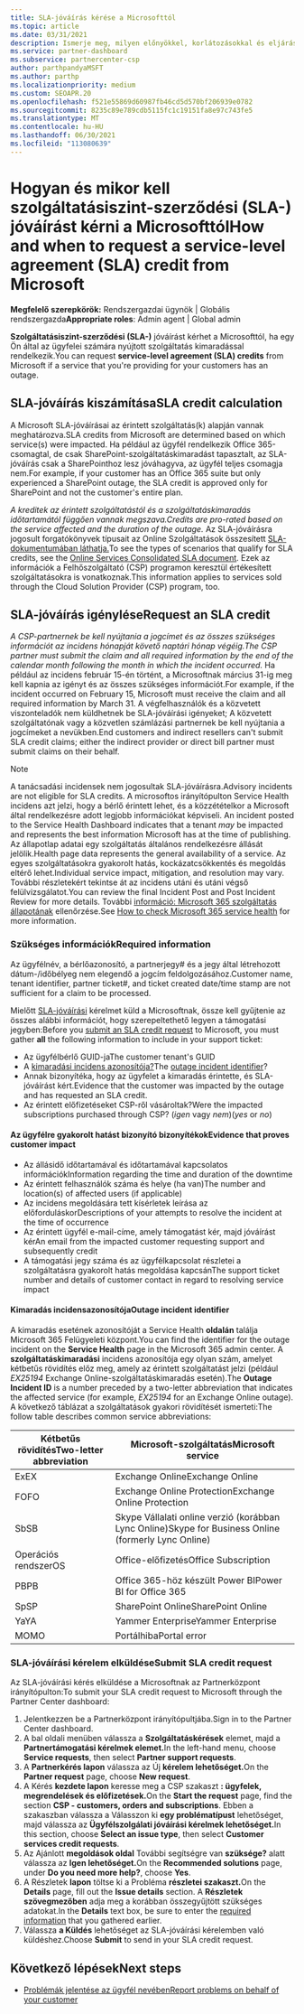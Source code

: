```yaml
---
title: SLA-jóváírás kérése a Microsofttól
ms.topic: article
ms.date: 03/31/2021
description: Ismerje meg, milyen előnyökkel, korlátozásokkal és eljárásokkal kérhet szolgáltatói szerződési (SLA-) jóváírást a Microsofttól, ha az ügyfelek szolgáltatáskimaradást tapasztalnak.
ms.service: partner-dashboard
ms.subservice: partnercenter-csp
author: parthpandyaMSFT
ms.author: parthp
ms.localizationpriority: medium
ms.custom: SEOAPR.20
ms.openlocfilehash: f521e55869d60987fb46cd5d570bf206939e0782
ms.sourcegitcommit: 8235c89e789cdb5115fc1c19151fa8e97c743fe5
ms.translationtype: MT
ms.contentlocale: hu-HU
ms.lasthandoff: 06/30/2021
ms.locfileid: "113080639"
---
```

# <a name="how-and-when-to-request-a-service-level-agreement-sla-credit-from-microsoft"></a><span data-ttu-id="cea9a-103">Hogyan és mikor kell szolgáltatásiszint-szerződési (SLA-) jóváírást kérni a Microsofttól</span><span class="sxs-lookup"><span data-stu-id="cea9a-103">How and when to request a service-level agreement (SLA) credit from Microsoft</span></span>

<span data-ttu-id="cea9a-104">**Megfelelő szerepkörök:** Rendszergazdai ügynök | Globális rendszergazda</span><span class="sxs-lookup"><span data-stu-id="cea9a-104">**Appropriate roles**: Admin agent | Global admin</span></span>

<span data-ttu-id="cea9a-105">**Szolgáltatásiszint-szerződési (SLA-)** jóváírást kérhet a Microsofttól, ha egy Ön által az ügyfelei számára nyújtott szolgáltatás kimaradással rendelkezik.</span><span class="sxs-lookup"><span data-stu-id="cea9a-105">You can request **service-level agreement (SLA) credits** from Microsoft if a service that you're providing for your customers has an outage.</span></span>

## <a name="sla-credit-calculation"></a><span data-ttu-id="cea9a-106">SLA-jóváírás kiszámítása</span><span class="sxs-lookup"><span data-stu-id="cea9a-106">SLA credit calculation</span></span>

<span data-ttu-id="cea9a-107">A Microsoft SLA-jóváírásai az érintett szolgáltatás(k) alapján vannak meghatározva.</span><span class="sxs-lookup"><span data-stu-id="cea9a-107">SLA credits from Microsoft are determined based on which service(s) were impacted.</span></span> <span data-ttu-id="cea9a-108">Ha például az ügyfél rendelkezik Office 365-csomagtal, de csak SharePoint-szolgáltatáskimaradást tapasztalt, az SLA-jóváírás csak a SharePointhoz lesz jóváhagyva, az ügyfél teljes csomagja nem.</span><span class="sxs-lookup"><span data-stu-id="cea9a-108">For example, if your customer has an Office 365 suite but only experienced a SharePoint outage, the SLA credit is approved only for SharePoint and not the customer's entire plan.</span></span>

<span data-ttu-id="cea9a-109">*A kreditek az érintett szolgáltatástól és a szolgáltatáskimaradás időtartamától függően vannak megszava.*</span><span class="sxs-lookup"><span data-stu-id="cea9a-109">*Credits are pro-rated based on the service affected and the duration of the outage.*</span></span> <span data-ttu-id="cea9a-110">Az SLA-jóváírásra jogosult forgatókönyvek típusait az Online Szolgáltatások összesített [SLA-dokumentumában láthatja.](http://www.microsoftvolumelicensing.com/DocumentSearch.aspx?Mode=3&DocumentTypeId=37)</span><span class="sxs-lookup"><span data-stu-id="cea9a-110">To see the types of scenarios that qualify for SLA credits, see the [Online Services Consolidated SLA document](http://www.microsoftvolumelicensing.com/DocumentSearch.aspx?Mode=3&DocumentTypeId=37).</span></span> <span data-ttu-id="cea9a-111">Ezek az információk a Felhőszolgáltató (CSP) programon keresztül értékesített szolgáltatásokra is vonatkoznak.</span><span class="sxs-lookup"><span data-stu-id="cea9a-111">This information applies to services sold through the Cloud Solution Provider (CSP) program, too.</span></span>


## <a name="request-an-sla-credit"></a><span data-ttu-id="cea9a-112">SLA-jóváírás igénylése</span><span class="sxs-lookup"><span data-stu-id="cea9a-112">Request an SLA credit</span></span>

<span data-ttu-id="cea9a-113">*A CSP-partnernek be kell nyújtania a jogcímet és az összes szükséges információt az incidens hónapját követő naptári hónap végéig.*</span><span class="sxs-lookup"><span data-stu-id="cea9a-113">*The CSP partner must submit the claim and all required information by the end of the calendar month following the month in which the incident occurred.*</span></span> <span data-ttu-id="cea9a-114">Ha például az incidens február 15-én történt, a Microsoftnak március 31-ig meg kell kapnia az igényt és az összes szükséges információt.</span><span class="sxs-lookup"><span data-stu-id="cea9a-114">For example, if the incident occurred on February 15, Microsoft must receive the claim and all required information by March 31.</span></span> <span data-ttu-id="cea9a-115">A végfelhasználók és a közvetett viszonteladók nem küldhetnek be SLA-jóváírási igényeket; A közvetett szolgáltatónak vagy a közvetlen számlázási partnernek be kell nyújtania a jogcímeket a nevükben.</span><span class="sxs-lookup"><span data-stu-id="cea9a-115">End customers and indirect resellers can't submit SLA credit claims; either the indirect provider or direct bill partner must submit claims on their behalf.</span></span>

> [!NOTE]
> <span data-ttu-id="cea9a-116">A tanácsadási incidensek nem jogosultak SLA-jóváírásra.</span><span class="sxs-lookup"><span data-stu-id="cea9a-116">Advisory incidents are not eligible for SLA credits.</span></span> <span data-ttu-id="cea9a-117">A microsoftos irányítópulton Service Health incidens azt jelzi, hogy a bérlő érintett lehet, és a közzétételkor a Microsoft által rendelkezésre adott legjobb információkat képviseli. </span><span class="sxs-lookup"><span data-stu-id="cea9a-117">An incident posted to the Service Health Dashboard indicates that a tenant *may* be impacted and represents the best information Microsoft has at the time of publishing.</span></span> <span data-ttu-id="cea9a-118">Az állapotlap adatai egy szolgáltatás általános rendelkezésre állását jelölik.</span><span class="sxs-lookup"><span data-stu-id="cea9a-118">Health page data represents the general availability of a service.</span></span> <span data-ttu-id="cea9a-119">Az egyes szolgáltatásokra gyakorolt hatás, kockázatcsökkentés és megoldás eltérő lehet.</span><span class="sxs-lookup"><span data-stu-id="cea9a-119">Individual service impact, mitigation, and resolution may vary.</span></span> <span data-ttu-id="cea9a-120">További részletekért tekintse át az incidens utáni és utáni végső felülvizsgálatot.</span><span class="sxs-lookup"><span data-stu-id="cea9a-120">You can review the final Incident Post and Post Incident Review for more details.</span></span> <span data-ttu-id="cea9a-121">További [információ: Microsoft 365 szolgáltatás állapotának](/microsoft-365/enterprise/view-service-health#incidents-and-advisories) ellenőrzése.</span><span class="sxs-lookup"><span data-stu-id="cea9a-121">See [How to check Microsoft 365 service health](/microsoft-365/enterprise/view-service-health#incidents-and-advisories) for more information.</span></span>

### <a name="required-information"></a><span data-ttu-id="cea9a-122">Szükséges információk</span><span class="sxs-lookup"><span data-stu-id="cea9a-122">Required information</span></span>

<span data-ttu-id="cea9a-123">Az ügyfélnév, a bérlőazonosító, a partnerjegy# és a jegy által létrehozott dátum-/időbélyeg nem elegendő a jogcím feldolgozásához.</span><span class="sxs-lookup"><span data-stu-id="cea9a-123">Customer name, tenant identifier, partner ticket#, and ticket created date/time stamp are not sufficient for a claim to be processed.</span></span>

<span data-ttu-id="cea9a-124">Mielőtt [SLA-jóváírási](#submit-sla-credit-request) kérelmet küld a  Microsoftnak, össze kell gyűjtenie az összes alábbi információt, hogy szerepeltethető legyen a támogatási jegyben:</span><span class="sxs-lookup"><span data-stu-id="cea9a-124">Before you [submit an SLA credit request](#submit-sla-credit-request) to Microsoft, you must gather **all** the following information to include in your support ticket:</span></span>

- <span data-ttu-id="cea9a-125">Az ügyfélbérlő GUID-ja</span><span class="sxs-lookup"><span data-stu-id="cea9a-125">The customer tenant's GUID</span></span>
- <span data-ttu-id="cea9a-126">A [kimaradási incidens azonosítója?](#outage-incident-identifier)</span><span class="sxs-lookup"><span data-stu-id="cea9a-126">The [outage incident identifier](#outage-incident-identifier)?</span></span>
- <span data-ttu-id="cea9a-127">Annak bizonyítéka, hogy az ügyfelet a kimaradás érintette, és SLA-jóváírást kért.</span><span class="sxs-lookup"><span data-stu-id="cea9a-127">Evidence that the customer was impacted by the outage and has requested an SLA credit.</span></span>
- <span data-ttu-id="cea9a-128">Az érintett előfizetéseket CSP-ről vásároltak?</span><span class="sxs-lookup"><span data-stu-id="cea9a-128">Were the impacted subscriptions purchased through CSP?</span></span> <span data-ttu-id="cea9a-129">(*igen* vagy *nem*)</span><span class="sxs-lookup"><span data-stu-id="cea9a-129">(*yes* or *no*)</span></span>

#### <a name="evidence-that-proves-customer-impact"></a><span data-ttu-id="cea9a-130">Az ügyfélre gyakorolt hatást bizonyító bizonyítékok</span><span class="sxs-lookup"><span data-stu-id="cea9a-130">Evidence that proves customer impact</span></span>

- <span data-ttu-id="cea9a-131">Az állásidő időtartamával és időtartamával kapcsolatos információk</span><span class="sxs-lookup"><span data-stu-id="cea9a-131">Information regarding the time and duration of the downtime</span></span>
- <span data-ttu-id="cea9a-132">Az érintett felhasználók száma és helye (ha van)</span><span class="sxs-lookup"><span data-stu-id="cea9a-132">The number and location(s) of affected users (if applicable)</span></span>
- <span data-ttu-id="cea9a-133">Az incidens megoldására tett kísérletek leírása az előforduláskor</span><span class="sxs-lookup"><span data-stu-id="cea9a-133">Descriptions of your attempts to resolve the incident at the time of occurrence</span></span>
- <span data-ttu-id="cea9a-134">Az érintett ügyfél e-mail-címe, amely támogatást kér, majd jóváírást kér</span><span class="sxs-lookup"><span data-stu-id="cea9a-134">An email from the impacted customer requesting support and subsequently credit</span></span>
- <span data-ttu-id="cea9a-135">A támogatási jegy száma és az ügyfélkapcsolat részletei a szolgáltatásra gyakorolt hatás megoldása kapcsán</span><span class="sxs-lookup"><span data-stu-id="cea9a-135">The support ticket number and details of customer contact in regard to resolving service impact</span></span>


#### <a name="outage-incident-identifier"></a><span data-ttu-id="cea9a-136">Kimaradás incidensazonosítója</span><span class="sxs-lookup"><span data-stu-id="cea9a-136">Outage incident identifier</span></span>

<span data-ttu-id="cea9a-137">A kimaradás esetének azonosítóját a Service Health **oldalán** találja Microsoft 365 Felügyeleti központ.</span><span class="sxs-lookup"><span data-stu-id="cea9a-137">You can find the identifier for the outage incident on the **Service Health** page in the Microsoft 365 admin center.</span></span> <span data-ttu-id="cea9a-138">A **szolgáltatáskimaradási** incidens azonosítója egy olyan szám, amelyet kétbetűs rövidítés előz meg, amely az érintett szolgáltatást jelzi (például *EX25194* Exchange Online-szolgáltatáskimaradás esetén).</span><span class="sxs-lookup"><span data-stu-id="cea9a-138">The **Outage Incident ID** is a number preceded by a two-letter abbreviation that indicates the affected service (for example, *EX25194* for an Exchange Online outage).</span></span> <span data-ttu-id="cea9a-139">A következő táblázat a szolgáltatások gyakori rövidítését ismerteti:</span><span class="sxs-lookup"><span data-stu-id="cea9a-139">The follow table describes common service abbreviations:</span></span>

| <span data-ttu-id="cea9a-140">Kétbetűs rövidítés</span><span class="sxs-lookup"><span data-stu-id="cea9a-140">Two-letter abbreviation</span></span> | <span data-ttu-id="cea9a-141">Microsoft-szolgáltatás</span><span class="sxs-lookup"><span data-stu-id="cea9a-141">Microsoft service</span></span> |
| ----------------------- | ----------------- |
| <span data-ttu-id="cea9a-142">Ex</span><span class="sxs-lookup"><span data-stu-id="cea9a-142">EX</span></span> | <span data-ttu-id="cea9a-143">Exchange Online</span><span class="sxs-lookup"><span data-stu-id="cea9a-143">Exchange Online</span></span> |
| <span data-ttu-id="cea9a-144">FO</span><span class="sxs-lookup"><span data-stu-id="cea9a-144">FO</span></span> | <span data-ttu-id="cea9a-145">Exchange Online Protection</span><span class="sxs-lookup"><span data-stu-id="cea9a-145">Exchange Online Protection</span></span> |
| <span data-ttu-id="cea9a-146">Sb</span><span class="sxs-lookup"><span data-stu-id="cea9a-146">SB</span></span> | <span data-ttu-id="cea9a-147">Skype Vállalati online verzió (korábban Lync Online)</span><span class="sxs-lookup"><span data-stu-id="cea9a-147">Skype for Business Online (formerly Lync Online)</span></span> |
| <span data-ttu-id="cea9a-148">Operációs rendszer</span><span class="sxs-lookup"><span data-stu-id="cea9a-148">OS</span></span> | <span data-ttu-id="cea9a-149">Office-előfizetés</span><span class="sxs-lookup"><span data-stu-id="cea9a-149">Office Subscription</span></span> |
| <span data-ttu-id="cea9a-150">PB</span><span class="sxs-lookup"><span data-stu-id="cea9a-150">PB</span></span> | <span data-ttu-id="cea9a-151">Office 365-höz készült Power BI</span><span class="sxs-lookup"><span data-stu-id="cea9a-151">Power BI for Office 365</span></span> |
| <span data-ttu-id="cea9a-152">Sp</span><span class="sxs-lookup"><span data-stu-id="cea9a-152">SP</span></span> | <span data-ttu-id="cea9a-153">SharePoint Online</span><span class="sxs-lookup"><span data-stu-id="cea9a-153">SharePoint Online</span></span> |
| <span data-ttu-id="cea9a-154">Ya</span><span class="sxs-lookup"><span data-stu-id="cea9a-154">YA</span></span> | <span data-ttu-id="cea9a-155">Yammer Enterprise</span><span class="sxs-lookup"><span data-stu-id="cea9a-155">Yammer Enterprise</span></span> |
| <span data-ttu-id="cea9a-156">MO</span><span class="sxs-lookup"><span data-stu-id="cea9a-156">MO</span></span> | <span data-ttu-id="cea9a-157">Portálhiba</span><span class="sxs-lookup"><span data-stu-id="cea9a-157">Portal error</span></span> |

### <a name="submit-sla-credit-request"></a><span data-ttu-id="cea9a-158">SLA-jóváírási kérelem elküldése</span><span class="sxs-lookup"><span data-stu-id="cea9a-158">Submit SLA credit request</span></span>

<span data-ttu-id="cea9a-159">Az SLA-jóváírási kérés elküldése a Microsoftnak az Partnerközpont irányítópulton:</span><span class="sxs-lookup"><span data-stu-id="cea9a-159">To submit your SLA credit request to Microsoft through the Partner Center dashboard:</span></span>

1. <span data-ttu-id="cea9a-160">Jelentkezzen be a Partnerközpont irányítópultjába.</span><span class="sxs-lookup"><span data-stu-id="cea9a-160">Sign in to the Partner Center dashboard.</span></span>
2. <span data-ttu-id="cea9a-161">A bal oldali menüben válassza a **Szolgáltatáskérések** elemet, majd a **Partnertámogatási kérelmek elemet.**</span><span class="sxs-lookup"><span data-stu-id="cea9a-161">In the left-hand menu, choose **Service requests**, then select **Partner support requests**.</span></span>
3. <span data-ttu-id="cea9a-162">A **Partnerkérés lapon** válassza az Új **kérelem lehetőséget.**</span><span class="sxs-lookup"><span data-stu-id="cea9a-162">On the **Partner request** page, choose **New request**.</span></span>
4. <span data-ttu-id="cea9a-163">A Kérés **kezdete lapon** keresse meg a CSP szakaszt **: ügyfelek, megrendelések és előfizetések.**</span><span class="sxs-lookup"><span data-stu-id="cea9a-163">On the **Start the request** page, find the section **CSP - customers, orders and subscriptions**.</span></span> <span data-ttu-id="cea9a-164">Ebben a szakaszban válassza a Válasszon ki **egy problématípust** lehetőséget, majd válassza az **Ügyfélszolgálati jóváírási kérelmek lehetőséget.**</span><span class="sxs-lookup"><span data-stu-id="cea9a-164">In this section, choose **Select an issue type**, then select **Customer services credit requests**.</span></span>
5. <span data-ttu-id="cea9a-165">Az Ajánlott **megoldások oldal** További segítségre van **szüksége?** alatt válassza az **Igen lehetőséget.**</span><span class="sxs-lookup"><span data-stu-id="cea9a-165">On the **Recommended solutions** page, under **Do you need more help?**, choose **Yes**.</span></span>
6. <span data-ttu-id="cea9a-166">A Részletek **lapon** töltse ki a Probléma **részletei szakaszt.**</span><span class="sxs-lookup"><span data-stu-id="cea9a-166">On the **Details** page, fill out the **Issue details** section.</span></span> <span data-ttu-id="cea9a-167">A **Részletek szövegmezőben** adja meg [](#required-information) a korábban összegyűjtött szükséges adatokat.</span><span class="sxs-lookup"><span data-stu-id="cea9a-167">In the **Details** text box, be sure to enter the [required information](#required-information) that you gathered earlier.</span></span>
7. <span data-ttu-id="cea9a-168">Válassza **a Küldés** lehetőséget az SLA-jóváírási kérelemben való küldéshez.</span><span class="sxs-lookup"><span data-stu-id="cea9a-168">Choose **Submit** to send in your SLA credit request.</span></span>

## <a name="next-steps"></a><span data-ttu-id="cea9a-169">Következő lépések</span><span class="sxs-lookup"><span data-stu-id="cea9a-169">Next steps</span></span>

- [<span data-ttu-id="cea9a-170">Problémák jelentése az ügyfél nevében</span><span class="sxs-lookup"><span data-stu-id="cea9a-170">Report problems on behalf of your customer</span></span>](report-problems-on-behalf-of-a-customer.md)
